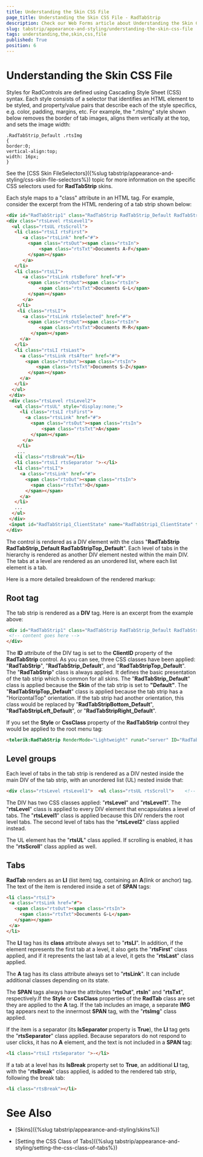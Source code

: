 ```yaml
---
title: Understanding the Skin CSS File
page_title: Understanding the Skin CSS File - RadTabStrip
description: Check our Web Forms article about Understanding the Skin CSS File.
slug: tabstrip/appearance-and-styling/understanding-the-skin-css-file
tags: understanding,the,skin,css,file
published: True
position: 6
---
```


# Understanding the Skin CSS File


Styles for RadControls are defined using Cascading Style Sheet (CSS) syntax. Each style consists of a selector that identifies an HTML element to be styled, and property/value pairs that describe each of the style specifics, e.g. color, padding, margins, etc. For example, the ".rtsImg" style shown below removes the border of tab images, aligns them vertically at the top, and sets the image width:

````ASPNET	 
.RadTabStrip_Default .rtsImg
{
border:0;
vertical-align:top;
width: 16px;
} 	 
````


See the [CSS Skin FileSelectors]({%slug tabstrip/appearance-and-styling/css-skin-file-selectors%}) topic for more information on the specific CSS selectors used for **RadTabStrip** skins.

Each style maps to a "class" attribute in an HTML tag. For example, consider the excerpt from the HTML rendering of a tab strip shown below:

````HTML	 
<div id="RadTabStrip1" class="RadTabStrip RadTabStrip_Default RadTabStripTop_Default" style="overflow:hidden;">
<div class="rtsLevel rtsLevel1">
  <ul class="rtsUL rtsScroll">
   <li class="rtsLI rtsFirst">
      <a class="rtsLink" href="#">
        <span class="rtsOut"><span class="rtsIn">
            <span class="rtsTxt">Documents A-F</span>
        </span></span>
      </a>
   </li>
   <li class="rtsLI">
      <a class="rtsLink rtsBefore" href="#">
        <span class="rtsOut"><span class="rtsIn">
            <span class="rtsTxt">Documents G-L</span>
        </span></span>
      </a>
    </li>
    <li class="rtsLI">
      <a class="rtsLink rtsSelected" href="#">
        <span class="rtsOut"><span class="rtsIn">
            <span class="rtsTxt">Documents M-R</span>
         </span></span>
     </a>
   </li>
   <li class="rtsLI rtsLast">
     <a class="rtsLink rtsAfter" href="#">
       <span class="rtsOut"><span class="rtsIn">
           <span class="rtsTxt">Documents S-Z</span>
        </span></span>
     </a>
   </li>
  </ul>
 </div>
 <div class="rtsLevel rtsLevel2">
   <ul class="rtsUL" style="display:none;">
     <li class="rtsLI rtsFirst">
       <a class="rtsLink" href="#">
         <span class="rtsOut"><span class="rtsIn">
             <span class="rtsTxt">A</span>
         </span></span>
      </a>
    </li>
    ...
   <li class="rtsBreak"></li>
   <li class="rtsLI rtsSeparator ">-</li>
   <li class="rtsLI">
     <a class="rtsLink" href="#">
       <span class="rtsOut"><span class="rtsIn">
         <span class="rtsTxt">D</span>
       </span></span>
     </a>
   </li>
   ...
  </ul>
 </div>
 <input id="RadTabStrip1_ClientState" name="RadTabStrip1_ClientState" type="hidden" />
</div>  
````


The control is rendered as a DIV element with the class "**RadTabStrip RadTabStrip_Default RadTabStripTop_Default**". Each level of tabs in the hierarchy is rendered as another DIV element nested within the main DIV. The tabs at a level are rendered as an unordered list, where each list element is a tab.

Here is a more detailed breakdown of the rendered markup:

## Root tag

The tab strip is rendered as a **DIV** tag. Here is an excerpt from the example above:

````HTML	
<div id="RadTabStrip1" class="RadTabStrip RadTabStrip_Default RadTabStripTop_Default">
 <!-- content goes here -->
</div> 	
````


The **ID** attribute of the DIV tag is set to the **ClientID** property of the **RadTabStrip** control. As you can see, three CSS classes have been applied: "**RadTabStrip**", "**RadTabStrip_Default**", and "**RadTabStripTop_Default**". The "**RadTabStrip**" class is always applied. It defines the basic presentation of the tab strip which is common for all skins. The "**RadTabStrip_Default**" class is applied because the **Skin** of the tab strip is set to **"Default"**. The "**RadTabStripTop_Default**" class is applied because the tab strip has a "HorizontalTop" orientation. If the tab strip had another orientation, this class would be replaced by "**RadTabStripBottom_Default**", "**RadTabStripLeft_Default**", or "**RadTabStripRight_Default**".

If you set the **Style** or **CssClass** property of the **RadTabStrip** control they would be applied to the root menu tag:

````HTML	     
<telerik:RadTabStrip RenderMode="Lightweight" runat="server" ID="RadTabStrip1" Skin="Default" CssClass="MyTabStrip" Style="position:relative; z-index: 1000">				
````

## Level groups

Each level of tabs in the tab strip is rendered as a DIV nested inside the main DIV of the tab strip, with an unordered list (UL) nested inside that:

````HTML	     
<div class="rtsLevel rtsLevel1">  <ul class="rtsUL rtsScroll">    <!-- tabs go here -->  </ul></div>				
````


The DIV has two CSS classes applied: "**rtsLevel**" and "**rtsLevel1**". The "**rtsLevel**" class is applied to every DIV element that encapsulates a level of tabs. The "**rtsLevel1**" class is applied because this DIV renders the root level tabs. The second level of tabs has the "**rtsLevel2**" class applied instead.

The UL element has the "**rtsUL**" class applied. If scrolling is enabled, it has the "**rtsScroll**" class applied as well.

## Tabs

**RadTab** renders as an **LI** (list item) tag, containing an **A**(link or anchor) tag. The text of the item is rendered inside a set of **SPAN** tags:

````HTML	
<li class="rtsLI">
 <a class="rtsLink href="#">
   <span class="rtsOut"><span class="rtsIn">
     <span class="rtsTxt">Documents G-L</span>
   </span></span>
 </a>
</li> 	
````

The **LI** tag has its **class** attribute always set to "**rtsLI**". In addition, if the element represents the first tab at a level, it also gets the "**rtsFirst**" class applied, and if it represents the last tab at a level, it gets the "**rtsLast**" class applied.

The **A** tag has its class attribute always set to "**rtsLink**". It can include additional classes depending on its state.

The **SPAN** tags always have the attributes "**rtsOut**", **rtsIn**" and "**rtsTxt**", respectively.If the **Style** or **CssClass** properties of the **RadTab** class are set they are applied to the **A** tag. If the tab includes an image, a separate **IMG** tag appears next to the innermost **SPAN** tag, with the "**rtsImg**" class applied.

If the item is a separator (its **IsSeparator** property is **True**), the **LI** tag gets the "**rtsSeparator**" class applied. Because separators do not respond to user clicks, it has no **A** element, and the text is not included in a **SPAN** tag:

````HTML	     
<li class="rtsLI rtsSeparator ">-</li>				
````

If a tab at a level has its **IsBreak** property set to **True**, an additional **LI** tag, with the "**rtsBreak**" class applied, is added to the rendered tab strip, following the break tab:

````HTML
<li class="rtsBreak"></li>				
````

# See Also

 * [Skins]({%slug tabstrip/appearance-and-styling/skins%})

 * [Setting the CSS Class of Tabs]({%slug tabstrip/appearance-and-styling/setting-the-css-class-of-tabs%})
